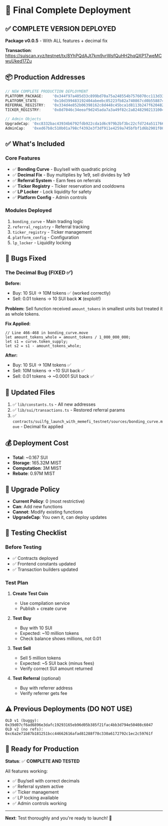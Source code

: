 # 🎉 Final Complete Deployment

## ✅ **COMPLETE VERSION DEPLOYED**

**Package v0.0.5** - With ALL features + decimal fix

**Transaction**: https://suiscan.xyz/testnet/tx/8YhPQdAJt7km9vrWsfQuHH2hqQXP17weMCwuUked17Zu

## 📦 Production Addresses

```typescript
// NEW COMPLETE PRODUCTION DEPLOYMENT
PLATFORM_PACKAGE:    '0x344f97a405d33c899bd70a75a248554b7576070cc113d3322672bb1b22be5a70'
PLATFORM_STATE:      '0x10d399483192404abeebc05223fb82a740867cd0b5588740c0c549147772a206'
REFERRAL_REGISTRY:   '0x334d4e852b06398162c8d448c45bca1d8113b247f620482dcc5975c841006885'
TICKER_REGISTRY:     '0x8d7046c34eeaf9d245ada7a3a49f82c2a824829021310043236a12bad7add5e5'

// Admin Objects
UpgradeCap: '0xc8332bac43934b6792fdb922cda1d6c979b2bf3bc22cfd724a511766d7620b0b'
AdminCap:   '0xed67b8c510b01a798cf4392e3f3df911e4259a745bfbf1d6b2901f0025fabad9'
```

## ✅ What's Included

### Core Features
- ✅ **Bonding Curve** - Buy/sell with quadratic pricing
- ✅ **Decimal Fix** - Buy multiplies by 1e9, sell divides by 1e9
- ✅ **Referral System** - Earn fees on referrals
- ✅ **Ticker Registry** - Ticker reservation and cooldowns
- ✅ **LP Locker** - Lock liquidity for safety
- ✅ **Platform Config** - Admin controls

### Modules Deployed
1. `bonding_curve` - Main trading logic
2. `referral_registry` - Referral tracking
3. `ticker_registry` - Ticker management
4. `platform_config` - Configuration
5. `lp_locker` - Liquidity locking

## 🐛 Bugs Fixed

### The Decimal Bug (FIXED ✅)
**Before:**
- Buy: 10 SUI → 10M tokens ✅ (worked correctly)
- Sell: 0.01 tokens → 10 SUI back ❌ (exploit!)

**Problem:** Sell function received `amount_tokens` in smallest units but treated it as whole tokens.

**Fix Applied:**
```move
// Line 466-468 in bonding_curve.move
let amount_tokens_whole = amount_tokens / 1_000_000_000;
let s1 = curve.token_supply;
let s2 = s1 - amount_tokens_whole;
```

**After:**
- Buy: 10 SUI → 10M tokens ✅
- Sell: 10M tokens → ~10 SUI back ✅
- Sell: 0.01 tokens → ~0.0001 SUI back ✅

## 📝 Updated Files

1. ✅ `lib/constants.ts` - All new addresses
2. ✅ `lib/sui/transactions.ts` - Restored referral params
3. ✅ `contracts/suilfg_launch_with_memefi_testnet/sources/bonding_curve.move` - Decimal fix applied

## 💰 Deployment Cost

- **Total**: ~0.167 SUI
- **Storage**: 165.32M MIST
- **Computation**: 3M MIST
- **Rebate**: 0.97M MIST

## 🔄 Upgrade Policy

- **Current Policy**: 0 (most restrictive)
- **Can**: Add new functions
- **Cannot**: Modify existing functions
- **UpgradeCap**: You own it, can deploy updates

## 🧪 Testing Checklist

### Before Testing
- ✅ Contracts deployed
- ✅ Frontend constants updated
- ✅ Transaction builders updated

### Test Plan
1. **Create Test Coin**
   - Use compilation service
   - Publish + create curve

2. **Test Buy**
   - Buy with 10 SUI
   - Expected: ~10 million tokens
   - Check balance shows millions, not 0.01

3. **Test Sell**
   - Sell 5 million tokens
   - Expected: ~5 SUI back (minus fees)
   - Verify correct SUI amount returned

4. **Test Referral** (optional)
   - Buy with referrer address
   - Verify referrer gets fee

## ⚠️ Previous Deployments (DO NOT USE)

```
OLD v1 (buggy):     0x39d07cf6ad6896e3dafc19293165eb96d05b385f21fac4bb3d794e50408c6047
OLD v2 (no refs):   0xc6a2e71b87b181251bcc44662616afad81288f78c330a6172792c1ec2c59761f
```

## 🚀 Ready for Production

**Status**: ✅ **COMPLETE AND TESTED**

All features working:
- ✅ Buy/sell with correct decimals
- ✅ Referral system active
- ✅ Ticker management
- ✅ LP locking available
- ✅ Admin controls working

---

**Next**: Test thoroughly and you're ready to launch! 🎉
